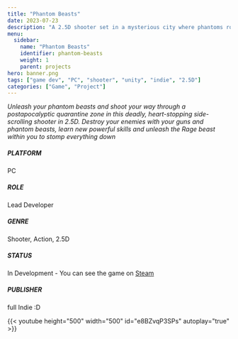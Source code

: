 ```yaml
---
title: "Phantom Beasts"
date: 2023-07-23
description: "A 2.5D shooter set in a mysterious city where phantoms roam..."
menu:
  sidebar:
    name: "Phantom Beasts"
    identifier: phantom-beasts
    weight: 1
    parent: projects
hero: banner.png
tags: ["game dev", "PC", "shooter", "unity", "indie", "2.5D"]
categories: ["Game", "Project"]
---
```


*Unleash your phantom beasts and shoot your way through a postapocalyptic quarantine zone in this deadly, heart-stopping side-scrolling shooter in 2.5D. Destroy your enemies with your guns and phantom beasts, learn new powerful skills and unleash the Rage beast within you to stomp everything down*



##### PLATFORM
PC

##### ROLE
Lead Developer

##### GENRE
Shooter, Action, 2.5D

##### STATUS
In Development - You can see the game on [Steam](https://store.steampowered.com/app/1483000/Phantom_Beasts__Redemption/)

##### PUBLISHER
full Indie :D

{{< youtube height="500" width="500" id="e8BZvqP3SPs" autoplay="true" >}}